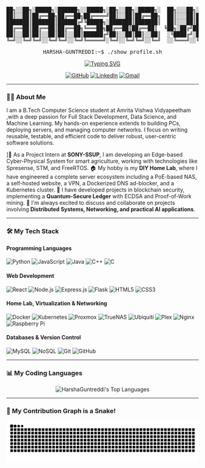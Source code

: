 <div align="center">
<pre>
██╗░░██╗░█████╗░██████╗░░█████╗░██╗░░██╗░█████╗░  ██╗░░░██╗░█████╗░██████╗░██████╗░██╗░░██╗░█████╗░███╗░██╗
██║░░██║██╔══██╗██╔══██╗██╔════╝██║░░██║██╔══██╗  ██║░░░██║██╔══██╗██╔══██╗██╔══██╗██║░░██║██╔══██╗████╗██║
███████║███████║██████╔╝╚█████╗░███████║███████║  ██║░░░██║███████║██████╔╝██║░░██║███████║███████║██╔████║
██╔══██║██╔══██║██╔══██╗╚═══██╗██╔══██║██╔══██║  ╚██╗░██╔╝██╔══██║██╔══██╗██║░░██║██╔══██║██╔══██║██║╚███║
██║░░██║██║░░██║██║░░██║██████╔╝██║░░██║██║░░██║  ░╚████╔╝░██║░░██║██║░░██║██╔══██╗██║░░██║██║░░██║██║░╚██║
╚═╝░░╚═╝╚═╝░░╚═╝╚═╝░░╚═╝╚═════╝░╚═╝░░╚═╝╚═╝░░╚═╝  ░░╚═══╝░░╚═╝░░╚═╝╚═╝░░╚═╝██████╔╝╚═╝░░╚═╝╚═╝░░╚═╝╚═╝░░╚═╝
</pre>
<pre>HARSHA-GUNTREDDI:~$ ./show_profile.sh</pre>
<a href="https://github.com/HarshaGuntreddi">
  <img src="https://readme-typing-svg.herokuapp.com?font=Fira+Code&size=22&pause=1000&color=39FF14&center=true&width=550&lines=Welcome+to+my+Profile...;I'm+a+Full+Stack+Developer...;...a+Data+Scientist+%26+ML+Engineer...;...and+a+Home+Lab+%26+Networking+Enthusiast." alt="Typing SVG" />
</a>
</div>

<p align="center">
  <a href="https://github.com/HarshaGuntreddi" target="_blank"><img src="https://img.shields.io/badge/GitHub-100000?style=for-the-badge&logo=github&logoColor=white" alt="GitHub"></a>
  <a href="https://www.linkedin.com/in/Harsha-Vardhan-Guntreddi/" target="_blank"><img src="https://img.shields.io/badge/LinkedIn-0077B5?style=for-the-badge&logo=linkedin&logoColor=white" alt="LinkedIn"></a>
  <a href="mailto:harshavguntreddi@gmail.com"><img src="https://img.shields.io/badge/Gmail-D14836?style=for-the-badge&logo=gmail&logoColor=white" alt="Gmail"></a>
</p>

---

### 👨‍💻 About Me

I am a B.Tech Computer Science student at Amrita Vishwa Vidyapeetham  ,with a deep passion for Full Stack Development, Data Science, and Machine Learning. My hands-on experience extends to building PCs, deploying servers, and managing computer networks. I focus on writing reusable, testable, and efficient code to deliver robust, user-centric software solutions.

]🔭 As a Project Intern at **SONY-SSUP**, I am developing an Edge-based Cyber-Physical System for smart agriculture, working with technologies like Spresense, STM, and FreeRTOS.
🏠 My hobby is my **DIY Home Lab**, where I have engineered a complete server ecosystem including a PoE-based NAS, a self-hosted website, a VPN, a Dockerized DNS ad-blocker, and a Kubernetes cluster.
🔐 I have developed projects in blockchain security, implementing a **Quantum-Secure Ledger** with ECDSA and Proof-of-Work mining.
💬 I'm always excited to discuss and collaborate on projects involving **Distributed Systems, Networking, and practical AI applications**.

---

### 🛠️ My Tech Stack

#### Programming Languages
<p>
  <img src="https://img.shields.io/badge/Python-3776AB?style=for-the-badge&logo=python&logoColor=white" alt="Python">
  <img src="https://img.shields.io/badge/JavaScript-F7DF1E?style=for-the-badge&logo=javascript&logoColor=black" alt="JavaScript">
  <img src="https://img.shields.io/badge/Java-ED8B00?style=for-the-badge&logo=java&logoColor=white" alt="Java">
  <img src="https://img.shields.io/badge/C%2B%2B-00599C?style=for-the-badge&logo=c%2B%2B&logoColor=white" alt="C++">
  <img src="https://img.shields.io/badge/C-A8B9CC?style=for-the-badge&logo=c&logoColor=white" alt="C">
</p>

#### Web Development
<p>
  <img src="https://img.shields.io/badge/React-20232A?style=for-the-badge&logo=react&logoColor=61DAFB" alt="React">
  <img src="https://img.shields.io/badge/Node.js-339933?style=for-the-badge&logo=nodedotjs&logoColor=white" alt="Node.js">
  <img src="https://img.shields.io/badge/Express.js-000000?style=for-the-badge&logo=express&logoColor=white" alt="Express.js">
  <img src="https://img.shields.io/badge/Flask-000000?style=for-the-badge&logo=flask&logoColor=white" alt="Flask">
  <img src="https://img.shields.io/badge/HTML5-E34F26?style=for-the-badge&logo=html5&logoColor=white" alt="HTML5">
  <img src="https://img.shields.io/badge/CSS3-1572B6?style=for-the-badge&logo=css3&logoColor=white" alt="CSS3">
</p>

#### Home Lab, Virtualization & Networking
<p>
  <img src="https://img.shields.io/badge/Docker-2496ED?style=for-the-badge&logo=docker&logoColor=white" alt="Docker">
  <img src="https://img.shields.io/badge/Kubernetes-326CE5?style=for-the-badge&logo=kubernetes&logoColor=white" alt="Kubernetes">
  <img src="https://img.shields.io/badge/Proxmox-E57000?style=for-the-badge&logo=proxmox&logoColor=white" alt="Proxmox">
  <img src="https://img.shields.io/badge/TrueNAS-0095D5?style=for-the-badge&logo=truenas&logoColor=white" alt="TrueNAS">
  <img src="https://img.shields.io/badge/Ubiquiti-0192F5?style=for-the-badge&logo=ubiquiti&logoColor=white" alt="Ubiquiti">
  <img src="https://img.shields.io/badge/Plex-E5A00D?style=for-the-badge&logo=plex&logoColor=white" alt="Plex">
  <img src="https://img.shields.io/badge/Nginx-009639?style=for-the-badge&logo=nginx&logoColor=white" alt="Nginx">
  <img src="https://img.shields.io/badge/Raspberry%20Pi-A22846?style=for-the-badge&logo=raspberrypi&logoColor=white" alt="Raspberry Pi">
</p>

#### Databases & Version Control
<p>
  <img src="https://img.shields.io/badge/MySQL-4479A1?style=for-the-badge&logo=mysql&logoColor=white" alt="MySQL">
  <img src="https://img.shields.io/badge/NoSQL-E04E39?style=for-the-badge&logo=mongodb&logoColor=white" alt="NoSQL">
  <img src="https://img.shields.io/badge/Git-F05032?style=for-the-badge&logo=git&logoColor=white" alt="Git">
  <img src="https://img.shields.io/badge/GitHub-100000?style=for-the-badge&logo=github&logoColor=white" alt="GitHub">
</p>

---

### 📊 My Coding Languages

<p align="center">
  <img align="center" src="https://github-readme-stats.vercel.app/api/top-langs?username=HarshaGuntreddi&theme=dark&hide_border=true&bg_color=0d1117&title_color=39FF14&text_color=39FF14" alt="HarshaGuntreddi's Top Languages" />
</p>

---

### 🐍 My Contribution Graph is a Snake!

<p align="center">
  <img src="https://github.com/HarshaGuntreddi/HarshaGuntreddi/blob/output/github-contribution-grid-snake.svg" alt="Snake Animation">
</p>

